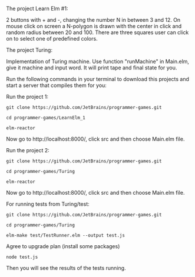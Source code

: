The project Learn Elm #1:

2 buttons with + and -, changing the number N in between 3 and 12.
On mouse click on screen a N-polygon is drawn with the center in click and random radius between 20 and 100.
There are three squares user can click on to select one of predefined colors.

The project Turing:

Implementation of Turing machine. Use function "runMachine" in Main.elm, give it machine and input word. It will print tape and final state for you. 

Run the following commands in your terminal to download this projects and start a server that compiles them for you:

Run the project 1:

    git clone https://github.com/JetBrains/programmer-games.git 

    cd programmer-games/LearnElm_1

    elm-reactor

Now go to http://localhost:8000/, click src and then choose Main.elm file.

Run the project 2:

    git clone https://github.com/JetBrains/programmer-games.git

    cd programmer-games/Turing    

    elm-reactor 

Now go to http://localhost:8000/, click src and then choose Main.elm file.

For running tests from Turing/test:

    git clone https://github.com/JetBrains/programmer-games.git

    cd programmer-games/Turing

    elm-make test/TestRunner.elm --output test.js

Agree to upgrade plan (install some packages)

    node test.js

Then you will see the results of the tests running.
